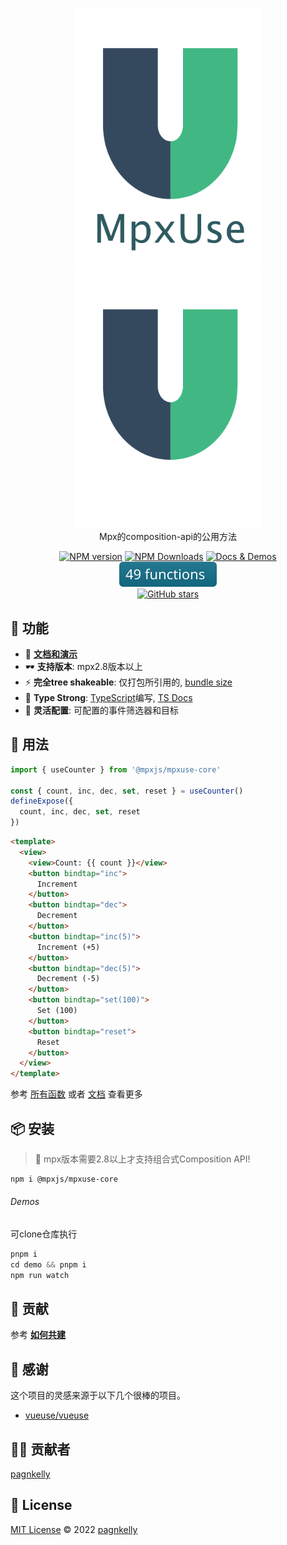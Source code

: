 <p align="center">
<a href="https://github.com/mpx-ecology/mpxuse#gh-light-mode-only">
  <img src="https://raw.githubusercontent.com/mpx-ecology/mpxuse/main/packages/public/logo-vertical.png#gh-light-mode-only" alt="Mpxuse - Mpx的composition-api的公用方法" width="300">
</a>
<a href="https://github.com/mpx-ecology/mpxuse#gh-dark-mode-only">
  <img src="https://raw.githubusercontent.com/mpx-ecology/mpxuse/main/packages/public/logo-vertical-dark.png#gh-dark-mode-only" alt="Mpxuse - Mpx的composition-api的公用方法" width="300">
</a>
<br>
Mpx的composition-api的公用方法
</p>

<p align="center">
<a href="https://www.npmjs.com/package/@mpxjs/mpxuse-core" target="__blank"><img src="https://img.shields.io/npm/v/@mpxjs/mpxuse-core?color=a1b858&label=" alt="NPM version"></a>
<a href="https://www.npmjs.com/package/@mpxjs/mpxuse-core" target="__blank"><img alt="NPM Downloads" src="https://img.shields.io/npm/dm/@mpxjs/mpxuse-core?color=50a36f&label="></a>
<a href="https://mpx-ecology.github.io/mpxuse" target="__blank"><img src="https://img.shields.io/static/v1?label=&message=docs%20%26%20demos&color=1e8a7a" alt="Docs & Demos"></a>
<img alt="函数数量" src="https://raw.githubusercontent.com/mpx-ecology/mpxuse/main/packages/public/badge-function-count.svg">
<br>
<a href="https://github.com/mpx-ecology/mpxuse" target="__blank"><img alt="GitHub stars" src="https://img.shields.io/github/stars/mpx-ecology/mpxuse?style=social"></a>
</p>

## 🚀 功能

- 🎪 [**文档和演示**](https://mpx-ecology.github.io/mpxuse)
- 🕶 **支持版本**: mpx2.8版本以上
- ⚡ **完全tree shakeable**: 仅打包所引用的, [bundle size](https://mpx-ecology.github.io/mpxuse/export-size)
- 🦾 **Type Strong**: [TypeScript](https://www.typescriptlang.org/)编写, [TS Docs](https://github.com/microsoft/tsdoc)
- 🔩 **灵活配置**: 可配置的事件筛选器和目标

## 🦄 用法

```ts
import { useCounter } from '@mpxjs/mpxuse-core'

const { count, inc, dec, set, reset } = useCounter()
defineExpose({
  count, inc, dec, set, reset
})
```

```html
<template>
  <view>
    <view>Count: {{ count }}</view>
    <button bindtap="inc">
      Increment
    </button>
    <button bindtap="dec">
      Decrement
    </button>
    <button bindtap="inc(5)">
      Increment (+5)
    </button>
    <button bindtap="dec(5)">
      Decrement (-5)
    </button>
    <button bindtap="set(100)">
      Set (100)
    </button>
    <button bindtap="reset">
      Reset
    </button>
  </view>
</template>

```

参考 [所有函数](https://mpx-ecology.github.io/mpxuse/functions) 或者 [文档](https://mpx-ecology.github.io/mpxuse/) 查看更多

## 📦 安装

> 🎩 mpx版本需要2.8以上才支持组合式Composition API!

```bash
npm i @mpxjs/mpxuse-core
```

###### Demos

可clone仓库执行

```js
pnpm i
cd demo && pnpm i
npm run watch
```

## 🧱 贡献

参考 [**如何共建**](https://mpx-ecology.github.io/mpxuse/contributing)

## 🌸 感谢

这个项目的灵感来源于以下几个很棒的项目。

- [vueuse/vueuse](https://github.com/vueuse/vueuse)

## 👨‍🚀 贡献者

[pagnkelly](https://github.com/pagnkelly)

## 📄 License

[MIT License](https://github.com/mpx-ecology/mpxuse/blob/main/LICENSE) © 2022 [pagnkelly](https://github.com/pagnkelly)
